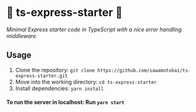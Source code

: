 # 🚀 ts-express-starter 👾

_Minimal Express starter code in TypeScript with a nice error handling middleware._

## Usage

1. Clone the repository: `git clone https://github.com/sawamotokai/ts-express-starter.git`
2. Move into the working directory: `cd ts-express-starter`
3. Install dependencies: `yarn install`

#### To run the server in localhost: Run `yarn start`
